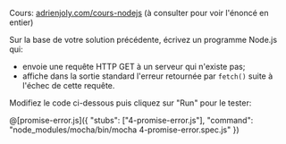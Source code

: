 Cours: [adrienjoly.com/cours-nodejs](https://adrienjoly.com/cours-nodejs/02-async) (à consulter pour voir l'énoncé en entier)

<!-- Code source: [GitHub](https://github.com/adrienjoly/cours-nodejs-techio-2). -->

Sur la base de votre solution précédente, écrivez un programme Node.js qui:
- envoie une requête HTTP GET à un serveur qui n'existe pas;
- affiche dans la sortie standard l'erreur retournée par `fetch()` suite à l'échec de cette requête.

Modifiez le code ci-dessous puis cliquez sur "Run" pour le tester:

@[promise-error.js]({
  "stubs": ["4-promise-error.js"],
  "command": "node_modules/mocha/bin/mocha 4-promise-error.spec.js"
})
